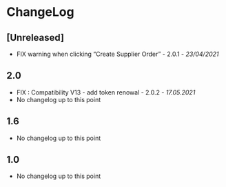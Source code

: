 # ChangeLog

## [Unreleased]
- FIX warning when clicking “Create Supplier Order” - 2.0.1 - *23/04/2021*

## 2.0

- FIX : Compatibility V13 - add token renowal - 2.0.2 - *17.05.2021*
- No changelog up to this point

## 1.6
- No changelog up to this point

## 1.0
- No changelog up to this point

